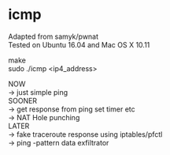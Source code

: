 # icmp 

Adapted from samyk/pwnat  
Tested on Ubuntu 16.04 and Mac OS X 10.11  

make  
sudo ./icmp <ip4_address>  

NOW   
-> just simple ping   
SOONER  
-> get response from ping set timer etc  
-> NAT Hole punching  
LATER  
-> fake traceroute response using iptables/pfctl  
-> ping -pattern data exfiltrator  
